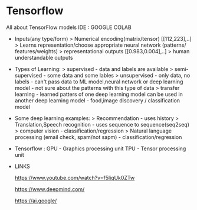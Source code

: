 # Tensorflow
All about TensorFlow models 
IDE : GOOGLE COLAB

* Inputs(any type/form) > Numerical encoding(matrix/tensor) [[112,223],..]
                        > Learns representation/choose appropriate neural network (patterns/  
                          features/weights)
                        > representational outputs [[0.983,0.004],..]
                        > human understandable outputs

* Types of Learning:
       > supervised
           - data and labels are available
       > semi-supervised
           - some data and some lables
       > unsupervised
           - only data, no labels
           - can't pass data to ML model,neural network or deep learning model
           - not sure about the patterns with this type of data
       > transfer learning
           - learned patters of one deep learning model can be used in another deep learning model
           - food,image discovery / classification model

 * Some deep learning examples: 
       > Recommendation - uses history
       > Translation,Speech recognition - uses sequence to sequence(seq2seq)
       > computer vision - classification/regression
       > Natural language processing (email check, spam/not sapm) - classification/regression

* Tensorflow :
    GPU - Graphics processing unit
    TPU - Tensor processing unit

* LINKS
  
  https://www.youtube.com/watch?v=f5liqUk0ZTw

  https://www.deepmind.com/

  https://ai.google/
